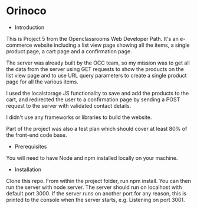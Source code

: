 # Orinoco #


 - Introduction

This is Project 5 from the Openclassrooms Web Developer Path. It's an e-commerce website including a list view page showing all the items, a single product page, a cart page and a confirmation page. 

The server was already built by the OCC team, so my mission was to get all the data from the server using GET requests to show the products on the list view page and to use URL query parameters to create a single product page for all the various items. 

I used the localstorage JS functionality to save and add the products to the cart, and redirected the user to a confirmation page by sending a POST request to the server with validated contact details.

I didn't use any frameworks or libraries to build the website.

Part of the project was also a test plan which should cover at least 80% of the front-end code base.



- Prerequisites

You will need to have Node and npm installed locally on your machine.


- Installation

Clone this repo. From within the project folder, run npm install. You can then run the server with node server. The server should run on localhost with default port 3000. If the server runs on another port for any reason, this is printed to the console when the server starts, e.g. Listening on port 3001.